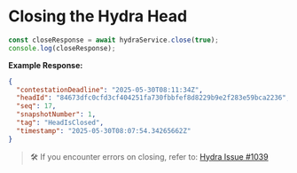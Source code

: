# Closing the Hydra Head

```ts
const closeResponse = await hydraService.close(true);
console.log(closeResponse);
```

**Example Response:**

```json
{
  "contestationDeadline": "2025-05-30T08:11:34Z",
  "headId": "84673dfc0cfd3cf404251fa730fbbfef8d8229b9e2f283e59bca2236",
  "seq": 17,
  "snapshotNumber": 1,
  "tag": "HeadIsClosed",
  "timestamp": "2025-05-30T08:07:54.34265662Z"
}
```

> 🛠 If you encounter errors on closing, refer to: [Hydra Issue #1039](https://github.com/cardano-scaling/hydra/issues/1039)